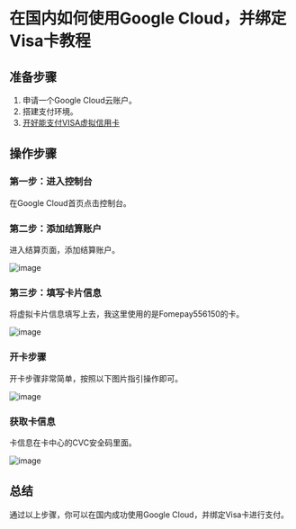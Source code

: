 # 在国内如何使用Google Cloud，并绑定Visa卡教程

## 准备步骤

1. 申请一个Google Cloud云账户。
2. 搭建支付环境。
3. [开好能支付VISA虚拟信用卡](https://gpt.fomepay.com/#/pages/login/index?d=Q3DD80)

## 操作步骤

### 第一步：进入控制台

在Google Cloud首页点击控制台。

### 第二步：添加结算账户

进入结算页面，添加结算账户。

![image](https://github.com/gslrmichael/Google-Cloud/assets/169964243/b50545e8-678d-4333-a682-03bc188f1c33)


### 第三步：填写卡片信息

将虚拟卡片信息填写上去，我这里使用的是Fomepay556150的卡。

![image](https://github.com/gslrmichael/Google-Cloud/assets/169964243/01ddb7cd-f15f-4b4f-8f09-7e6985b9ec0e)


### 开卡步骤

开卡步骤非常简单，按照以下图片指引操作即可。

![image](https://github.com/gslrmichael/Google-Cloud/assets/169964243/63afa202-617c-46e4-8e3b-453055f82bc5)


### 获取卡信息

卡信息在卡中心的CVC安全码里面。

![image](https://github.com/gslrmichael/Google-Cloud/assets/169964243/392051cb-17e8-4d7a-96db-41d54301866b)


## 总结

通过以上步骤，你可以在国内成功使用Google Cloud，并绑定Visa卡进行支付。



